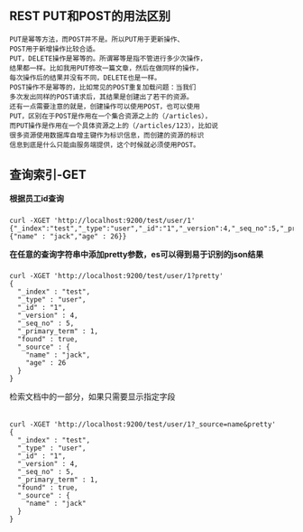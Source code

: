 REST PUT和POST的用法区别
---

    PUT是幂等方法，而POST并不是。所以PUT用于更新操作、
    POST用于新增操作比较合适。
    PUT，DELETE操作是幂等的。所谓幂等是指不管进行多少次操作，
    结果都一样。比如我用PUT修改一篇文章，然后在做同样的操作，
    每次操作后的结果并没有不同，DELETE也是一样。
    POST操作不是幂等的，比如常见的POST重复加载问题：当我们
    多次发出同样的POST请求后，其结果是创建出了若干的资源。
    还有一点需要注意的就是，创建操作可以使用POST，也可以使用
    PUT，区别在于POST是作用在一个集合资源之上的（/articles），
    而PUT操作是作用在一个具体资源之上的（/articles/123），比如说
    很多资源使用数据库自增主键作为标识信息，而创建的资源的标识
    信息到底是什么只能由服务端提供，这个时候就必须使用POST。
    
 查询索引-GET
---
  
**根据员工id查询**
###

    curl -XGET 'http://localhost:9200/test/user/1'
    {"_index":"test","_type":"user","_id":"1","_version":4,"_seq_no":5,"_primary_term":1,"found":true,"_source":{"name" : "jack","age" : 26}}


**在任意的查询字符串中添加pretty参数，es可以得到易于识别的json结果**
###

    curl -XGET 'http://localhost:9200/test/user/1?pretty'
    {
      "_index" : "test",
      "_type" : "user",
      "_id" : "1",
      "_version" : 4,
      "_seq_no" : 5,
      "_primary_term" : 1,
      "found" : true,
      "_source" : {
        "name" : "jack",
        "age" : 26
      }
    }

检索文档中的一部分，如果只需要显示指定字段
######

    curl -XGET 'http://localhost:9200/test/user/1?_source=name&pretty'
    {
      "_index" : "test",
      "_type" : "user",
      "_id" : "1",
      "_version" : 4,
      "_seq_no" : 5,
      "_primary_term" : 1,
      "found" : true,
      "_source" : {
        "name" : "jack"
      }
    }
 